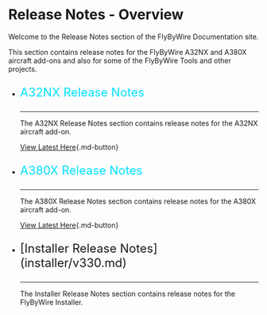 # Release Notes - Overview

Welcome to the Release Notes section of the FlyByWire Documentation site.

This section contains release notes for the FlyByWire A32NX and A380X aircraft add-ons and also 
for some of the FlyByWire Tools and other projects.

<div class="grid cards" markdown>

- <p style="font-size:24px; color:#00E0FE;">A32NX Release Notes</p>

    ---

    The A32NX Release Notes section contains release notes for the A32NX aircraft add-on.

    [View Latest Here](a32nx/v0111.md){.md-button}

- <p style="font-size:24px; color:#00E0FE;">A380X Release Notes</p>

    ---

    The A380X Release Notes section contains release notes for the A380X aircraft add-on.

    [View Latest Here](a380x/v0120){.md-button}


- <p style="font-size:24px;">[Installer Release Notes](installer/v330.md)</p>

    ---

    The Installer Release Notes section contains release notes for the FlyByWire Installer.